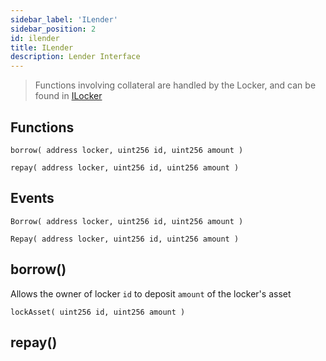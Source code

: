 ```yaml
---
sidebar_label: 'ILender'
sidebar_position: 2
id: ilender
title: ILender
description: Lender Interface
---
```


> Functions involving collateral are handled by the Locker, and can be found in [ILocker](./ilocker.md)

## Functions
`borrow( address locker, uint256 id, uint256 amount )`

`repay( address locker, uint256 id, uint256 amount )`

## Events
`Borrow( address locker, uint256 id, uint256 amount )`

`Repay( address locker, uint256 id, uint256 amount )`

## borrow()
Allows the owner of locker  `id` to deposit `amount` of the locker's asset

`lockAsset( uint256 id, uint256 amount )`

## repay()


